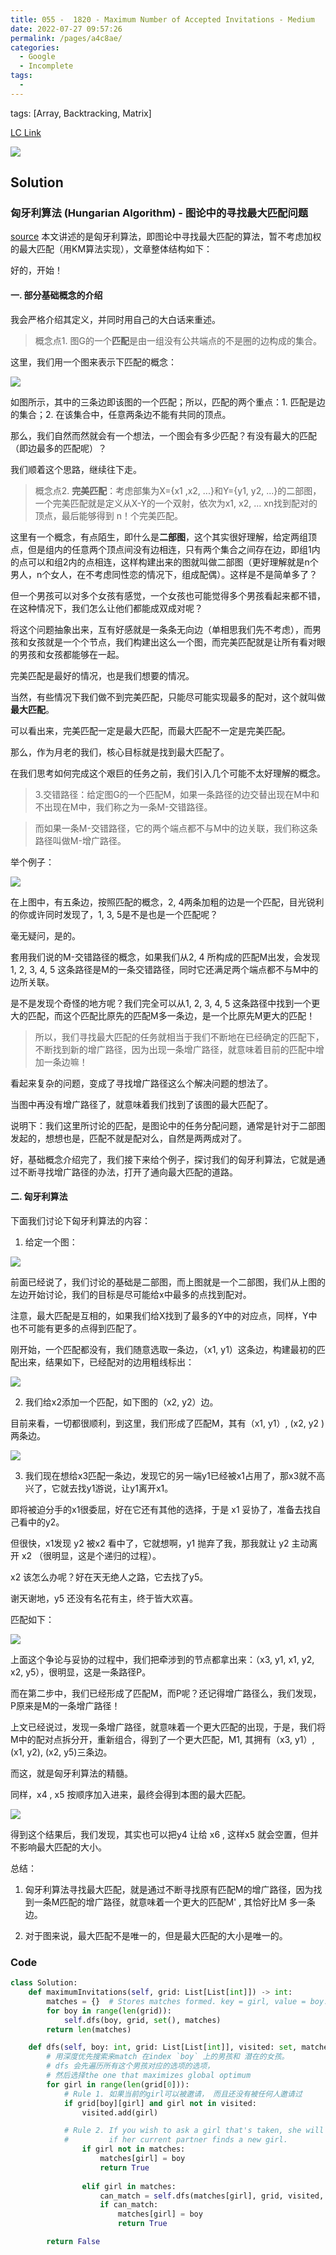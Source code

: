 ```yaml
---
title: 055 -  1820 - Maximum Number of Accepted Invitations - Medium
date: 2022-07-27 09:57:26
permalink: /pages/a4c8ae/
categories:
  - Google
  - Incomplete
tags:
  - 
---
```

tags: [Array, Backtracking, Matrix]

[LC Link](https://leetcode.cn/problems/maximum-number-of-accepted-invitations/)

![](https://raw.githubusercontent.com/emmableu/image/master/202208091717865.png)


## Solution
### 匈牙利算法 (Hungarian Algorithm) - 图论中的寻找最大匹配问题
[source](https://blog.csdn.net/u013384984/article/details/90718287)
本文讲述的是匈牙利算法，即图论中寻找最大匹配的算法，暂不考虑加权的最大匹配（用KM算法实现），文章整体结构如下：

好的，开始！

#### 一. 部分基础概念的介绍

我会严格介绍其定义，并同时用自己的大白话来重述。

> 概念点1. 图G的一个**匹配**是由一组没有公共端点的不是圈的边构成的集合。

这里，我们用一个图来表示下匹配的概念：

![](https://raw.githubusercontent.com/emmableu/image/master/202208101325534.png)

如图所示，其中的三条边即该图的一个匹配；所以，匹配的两个重点：1. 匹配是边的集合；2. 在该集合中，任意两条边不能有共同的顶点。

那么，我们自然而然就会有一个想法，一个图会有多少匹配？有没有最大的匹配（即边最多的匹配呢）？

我们顺着这个思路，继续往下走。

> 概念点2. **完美匹配**：考虑部集为X={x1 ,x2, ...}和Y={y1, y2, ...}的二部图，一个完美匹配就是定义从X-Y的一个双射，依次为x1, x2, ... xn找到配对的顶点，最后能够得到 n！个完美匹配。

这里有一个概念，有点陌生，即什么是**二部图**，这个其实很好理解，给定两组顶点，但是组内的任意两个顶点间没有边相连，只有两个集合之间存在边，即组1内的点可以和组2内的点相连，这样构建出来的图就叫做二部图（更好理解就是n个男人，n个女人，在不考虑同性恋的情况下，组成配偶）。这样是不是简单多了？

但一个男孩可以对多个女孩有感觉，一个女孩也可能觉得多个男孩看起来都不错，在这种情况下，我们怎么让他们都能成双成对呢？

将这个问题抽象出来，互有好感就是一条条无向边（单相思我们先不考虑），而男孩和女孩就是一个个节点，我们构建出这么一个图，而完美匹配就是让所有看对眼的男孩和女孩都能够在一起。

完美匹配是最好的情况，也是我们想要的情况。

当然，有些情况下我们做不到完美匹配，只能尽可能实现最多的配对，这个就叫做**最大匹配**。

可以看出来，完美匹配一定是最大匹配，而最大匹配不一定是完美匹配。

那么，作为月老的我们，核心目标就是找到最大匹配了。

在我们思考如何完成这个艰巨的任务之前，我们引入几个可能不太好理解的概念。

> 3.交错路径：给定图G的一个匹配M，如果一条路径的边交替出现在M中和不出现在M中，我们称之为一条M-交错路径。

> 而如果一条M-交错路径，它的两个端点都不与M中的边关联，我们称这条路径叫做M-增广路径。

举个例子：

![](https://raw.githubusercontent.com/emmableu/image/master/202208101351299.png)

在上图中，有五条边，按照匹配的概念，2, 4两条加粗的边是一个匹配，目光锐利的你或许同时发现了，1, 3, 5是不是也是一个匹配呢？

毫无疑问，是的。

套用我们说的M-交错路径的概念，如果我们从2, 4 所构成的匹配M出发，会发现 1, 2, 3, 4, 5 这条路径是M的一条交错路径，同时它还满足两个端点都不与M中的边所关联。

是不是发现个奇怪的地方呢？我们完全可以从1, 2, 3, 4, 5 这条路径中找到一个更大的匹配，而这个匹配比原先的匹配M多一条边，是一个比原先M更大的匹配！

> 所以，我们寻找最大匹配的任务就相当于我们不断地在已经确定的匹配下，不断找到新的增广路径，因为出现一条增广路径，就意味着目前的匹配中增加一条边嘛！

看起来复杂的问题，变成了寻找增广路径这么个解决问题的想法了。

当图中再没有增广路径了，就意味着我们找到了该图的最大匹配了。

说明下：我们这里所讨论的匹配，是图论中的任务分配问题，通常是针对于二部图发起的，想想也是，匹配不就是配对么，自然是两两成对了。

好，基础概念介绍完了，我们接下来给个例子，探讨我们的匈牙利算法，它就是通过不断寻找增广路径的办法，打开了通向最大匹配的道路。

#### 二. 匈牙利算法

下面我们讨论下匈牙利算法的内容：

1. 给定一个图：

![](https://raw.githubusercontent.com/emmableu/image/master/202208101357554.png)


前面已经说了，我们讨论的基础是二部图，而上图就是一个二部图，我们从上图的左边开始讨论，我们的目标是尽可能给x中最多的点找到配对。

注意，最大匹配是互相的，如果我们给X找到了最多的Y中的对应点，同样，Y中也不可能有更多的点得到匹配了。

刚开始，一个匹配都没有，我们随意选取一条边，（x1, y1）这条边，构建最初的匹配出来，结果如下，已经配对的边用粗线标出：

![](https://raw.githubusercontent.com/emmableu/image/master/202208101358011.png)

2. 我们给x2添加一个匹配，如下图的（x2, y2）边。

目前来看，一切都很顺利，到这里，我们形成了匹配M，其有（x1,  y1）, (x2,  y2 ) 两条边。

![](https://raw.githubusercontent.com/emmableu/image/master/202208101358684.png)

3. 我们现在想给x3匹配一条边，发现它的另一端y1已经被x1占用了，那x3就不高兴了，它就去找y1游说，让y1离开x1。

即将被迫分手的x1很委屈，好在它还有其他的选择，于是 x1 妥协了，准备去找自己看中的y2。

但很快，x1发现 y2 被x2 看中了，它就想啊，y1 抛弃了我，那我就让 y2 主动离开 x2 （很明显，这是个递归的过程）。

x2 该怎么办呢？好在天无绝人之路，它去找了y5。

谢天谢地，y5 还没有名花有主，终于皆大欢喜。

匹配如下：

![](https://raw.githubusercontent.com/emmableu/image/master/202208101359854.png)

上面这个争论与妥协的过程中，我们把牵涉到的节点都拿出来：（x3, y1, x1, y2, x2, y5），很明显，这是一条路径P。

而在第二步中，我们已经形成了匹配M，而P呢？还记得增广路径么，我们发现，P原来是M的一条增广路径！

上文已经说过，发现一条增广路径，就意味着一个更大匹配的出现，于是，我们将M中的配对点拆分开，重新组合，得到了一个更大匹配，M1, 其拥有（x3,  y1）,(x1,  y2),  (x2,  y5)三条边。

而这，就是匈牙利算法的精髓。

同样，x4 , x5 按顺序加入进来，最终会得到本图的最大匹配。

![](https://raw.githubusercontent.com/emmableu/image/master/202208101400177.png)

得到这个结果后，我们发现，其实也可以把y4 让给 x6 , 这样x5 就会空置，但并不影响最大匹配的大小。

总结：

1. 匈牙利算法寻找最大匹配，就是通过不断寻找原有匹配M的增广路径，因为找到一条M匹配的增广路径，就意味着一个更大的匹配M' , 其恰好比M 多一条边。

2. 对于图来说，最大匹配不是唯一的，但是最大匹配的大小是唯一的。


### Code
```python
class Solution:
	def maximumInvitations(self, grid: List[List[int]]) -> int:
		matches = {}  # Stores matches formed. key = girl, value = boy.
		for boy in range(len(grid)):
			self.dfs(boy, grid, set(), matches)
		return len(matches)

	def dfs(self, boy: int, grid: List[List[int]], visited: set, matches: dict) -> bool:
		# 用深度优先搜索来match 在index `boy` 上的男孩和 潜在的女孩。
		# dfs 会先遍历所有这个男孩对应的选项的选项，
		# 然后选择the one that maximizes global optimum
		for girl in range(len(grid[0])):
			# Rule 1. 如果当前的girl可以被邀请， 而且还没有被任何人邀请过
			if grid[boy][girl] and girl not in visited:
				visited.add(girl)

			# Rule 2. If you wish to ask a girl that's taken, she will only go with you
			#         if her current partner finds a new girl.
				if girl not in matches:
					matches[girl] = boy
					return True
				
				elif girl in matches:
					can_match = self.dfs(matches[girl], grid, visited, matches)
					if can_match:
						matches[girl] = boy
						return True

		return False
```